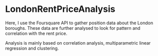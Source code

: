 # LondonRentPriceAnalysis
Here, I use the Foursquare API to gather position data about the London boroughs. These data are further analysed to look for pattern and correlation with the rent price.

Analysis is mainly based on correlation analysis, multiparametric linear regression and clustering.
